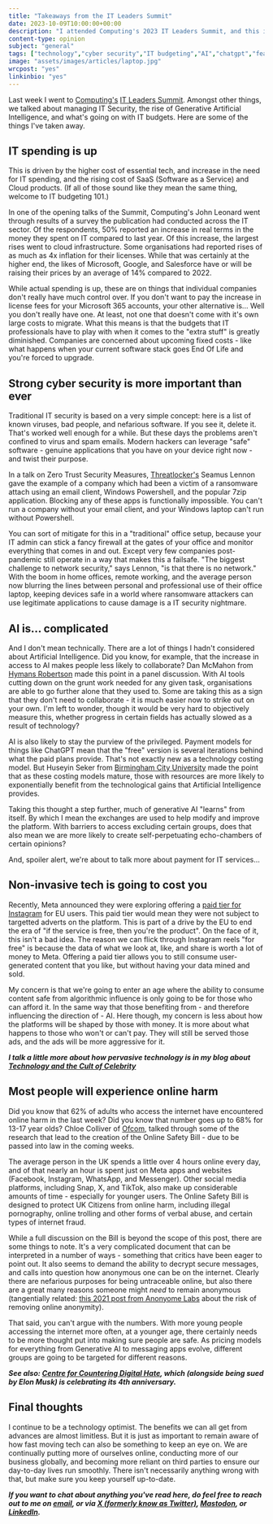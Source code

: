 ```yaml
---
title: "Takeaways from the IT Leaders Summit"
date: 2023-10-09T10:00:00+00:00
description: "I attended Computing's 2023 IT Leaders Summit, and this is what I've come away thinking about."
content-type: opinion
subject: "general"
tags: ["technology","cyber security","IT budgeting","AI","chatgpt","featured"]
image: "assets/images/articles/laptop.jpg"
wrcpost: "yes"
linkinbio: "yes"
---
```


Last week I went to [Computing's](https://www.computing.co.uk/) [IT Leaders Summit](https://event.computing.co.uk/itleaderssummit2023/en/page/home). Amongst other things, we talked about managing IT Security, the rise of Generative Artificial Intelligence, and what's going on with IT budgets. Here are some of the things I've taken away.

## IT spending is up

This is driven by the higher cost of essential tech, and increase in the need for IT spending, and the rising cost of SaaS (Software as a Service) and Cloud products. (If all of those sound like they mean the same thing, welcome to IT budgeting 101.)

In one of the opening talks of the Summit, Computing's John Leonard went through results of a survey the publication had conducted across the IT sector. Of the respondents, 50% reported an increase in real terms in the money they spent on IT compared to last year. Of this increase, the largest rises went to cloud infrastructure. Some organisations had reported rises of as much as 4x inflation for their licenses. While that was certainly at the higher end, the likes of Microsoft, Google, and Salesforce have or will be raising their prices by an average of 14% compared to 2022.

While actual spending is up, these are on things that individual companies don't really have much control over. If you don't want to pay the increase in license fees for your Microsoft 365 accounts, your other alternative is... Well you don't really have one. At least, not one that doesn't come with it's own large costs to migrate. What this means is that the budgets that IT professionals have to play with when it comes to the "extra stuff" is greatly diminished. Companies are concerned about upcoming fixed costs - like what happens when your current software stack goes End Of Life and you're forced to upgrade.

## Strong cyber security is more important than ever

Traditional IT security is based on a very simple concept: here is a list of known viruses, bad people, and nefarious software. If you see it, delete it. That's worked well enough for a while. But these days the problems aren't confined to virus and spam emails. Modern hackers can leverage "safe" software - genuine applications that you have on your device right now - and twist their purpose.

In a talk on Zero Trust Security Measures, [Threatlocker's](https://www.threatlocker.com/) Seamus Lennon gave the example of a company which had been a victim of a ransomware attach using an email client, Windows Powershell, and the popular 7zip application. Blocking any of these apps is functionally impossible. You can't run a company without your email client, and your Windows laptop can't run without Powershell.

You can sort of mitigate for this in a "traditional" office setup, because your IT admin can stick a fancy firewall at the gates of your office and monitor everything that comes in and out. Except very few companies post-pandemic still operate in a way that makes this a failsafe. "The biggest challenge to network security," says Lennon, "is that there is no network." With the boom in home offices, remote working, and the average person now blurring the lines between personal and professional use of their office laptop, keeping devices safe in a world where ransomware attackers can use legitimate applications to cause damage is a IT security nightmare.

## AI is... complicated

And I don't mean technically. There are a lot of things I hadn't considered about Artificial Intelligence. Did you know, for example, that the increase in access to AI makes people less likely to collaborate? Dan McMahon from [Hymans Robertson](https://www.hymans.co.uk/) made this point in a panel discussion. With AI tools cutting down on the grunt work needed for any given task, organisations are able to go further alone that they used to. Some are taking this as a sign that they don't need to collaborate - it is much easier now to strike out on your own. I'm left to wonder, though it would be very hard to objectively measure this, whether progress in certain fields has actually slowed as a result of technology?

AI is also likely to stay the purview of the privileged. Payment models for things like ChatGPT mean that the "free" version is several iterations behind what the paid plans provide. That's not exactly new as a technology costing model. But Huseyin Seker from [Birmingham City University](https://www.bcu.ac.uk/) made the point that as these costing models mature, those with resources are more likely to exponentially benefit from the technological gains that Artificial Intelligence provides. 

Taking this thought a step further, much of generative AI "learns" from itself. By which I mean the exchanges are used to help modify and improve the platform. With barriers to access excluding certain groups, does that also mean we are more likely to create self-perpetuating echo-chambers of certain opinions? 

And, spoiler alert, we're about to talk more about payment for IT services...

## Non-invasive tech is going to cost you

Recently, Meta announced they were exploring offering a [paid tier for Instagram](https://www.theguardian.com/technology/2023/oct/03/facebook-instagram-charge-ad-free-eu-meta-mobile-desktop) for EU users. This paid tier would mean they were not subject to targetted adverts on the platform. This is part of a drive by the EU to end the era of "if the service is free, then you're the product". On the face of it, this isn't a bad idea. The reason we can flick through Instagram reels "for free" is because the data of what we look at, like, and share is worth a lot of money to Meta. Offering a paid tier allows you to still consume user-generated content that you like, but without having your data mined and sold.

My concern is that we're going to enter an age where the ability to consume content safe from algorithmic influence is only going to be for those who can afford it. In the same way that those benefiting from - and therefore influencing the direction of - AI. Here though, my concern is less about how the platforms will be shaped by those with money. It is more about what happens to those who won't or can't pay. They will still be served those ads, and the ads will be more aggressive for it.

***I talk a little more about how pervasive technology is in my blog about [Technology and the Cult of Celebrity]({{site.baseurl}}/musings/technology-and-the-cult-of-celebrity/)***

## Most people will experience online harm

Did you know that 62% of adults who access the internet have encountered online harm in the last week? Did you know that number goes up to 68% for 13-17 year olds? Chloe Colliver of [Ofcom](https://www.ofcom.org.uk/home), talked through some of the research that lead to the creation of the Online Safety Bill - due to be passed into law in the coming weeks.

The average person in the UK spends a little over 4 hours online every day, and of that nearly an hour is spent just on Meta apps and websites (Facebook, Instagram, WhatsApp, and Messenger). Other social media platforms, including Snap, X, and TikTok, also make up considerable amounts of time - especially for younger users. The Online Safety Bill is designed to protect UK Citizens from online harm, including illegal pornography, online trolling and other forms of verbal abuse, and certain types of internet fraud.

While a full discussion on the Bill is beyond the scope of this post, there are some things to note. It's a very complicated document that can be interpreted in a number of ways - something that critics have been eager to point out. It also seems to demand the ability to decrypt secure messages, and calls into question how anonymous one can be on the internet. Clearly there are nefarious purposes for being untraceable online, but also there are a great many reasons someone might *need* to remain anonymous (tangentially related: [this 2021 post from Anonyome Labs](https://anonyome.com/2021/04/removing-anonymity-online-would-risk-the-most-vulnerable-users/) about the risk of removing online anonymity).

That said, you can't argue with the numbers. With more young people accessing the internet more often, at a younger age, there certainly needs to be more thought put into making sure people are safe. As pricing models for everything from Generative AI to messaging apps evolve, different groups are going to be targeted for different reasons.

***See also: [Centre for Countering Digital Hate](https://counterhate.com/), which (alongside being sued by Elon Musk) is celebrating its 4th anniversary.***

## Final thoughts

I continue to be a technology optimist. The benefits we can all get from advances are almost limitless. But it is just as important to remain aware of how fast moving tech can also be something to keep an eye on. We are continually putting more of ourselves online, conducting more of our business globally, and becoming more reliant on third parties to ensure our day-to-day lives run smoothly. There isn't necessarily anything wrong with that, but make sure you keep yourself up-to-date.

***If you want to chat about anything you've read here, do feel free to reach out to me on [email](mailto:will@willrc.co.uk), or via [X (formerly know as Twitter)](https://twitter.com/willranjhill), [Mastodon](https://fosstodon.org/@willrc), or [LinkedIn](https://www.linkedin.com/in/willranjanchurchill/).***